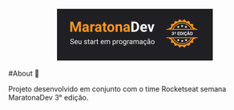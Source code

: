 <p align="center">
  <img src="./public/print1.png">
</p>

#About :rocket:

Projeto desenvolvido em conjunto com o time Rocketseat semana MaratonaDev 3° edição.